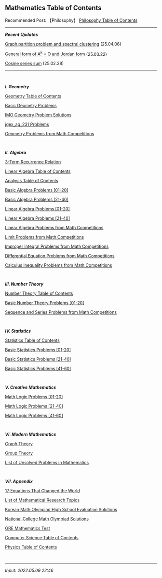 ## **Mathematics Table of Contents**

Recommended Post: 【Philosophy】 [Philosophy Table of Contents](https://jb243.github.io/pages/482)

---

_**Recent Updates**_

[Graph partition problem and spectral clustering](https://jb243.github.io/pages/616) (25.04.06)

[General form of A<sup>k</sup> = O and Jordan form](https://jb243.github.io/pages/1928) (25.03.22)

[Cosine series sum](https://jb243.github.io/pages/1823) (25.02.28)

---

<br>

**_Ⅰ. Geometry_**

[Geometry Table of Contents](https://jb243.github.io/pages/659)

[Basic Geometry Problems](https://jb243.github.io/pages/2206)

[IMO Geometry Problem Solutions](https://jb243.github.io/pages/457)

[jgex_ag_231 Problems](https://jb243.github.io/pages/2291)

[Geometry Problems from Math Competitions](https://jb243.github.io/pages/649)

<br>

_**Ⅱ. Algebra**_

[3-Term Recurrence Relation](https://jb243.github.io/pages/722)

[Linear Algebra Table of Contents](https://jb243.github.io/pages/1014)

[Analysis Table of Contents](https://jb243.github.io/pages/1829)

[Basic Algebra Problems [01-20]](https://jb243.github.io/pages/2208)

[Basic Algebra Problems [21-40]](https://jb243.github.io/pages/2210)

[Linear Algebra Problems [01-20]](https://jb243.github.io/pages/637)

[Linear Algebra Problems [21-40]](https://jb243.github.io/pages/630)

[Linear Algebra Problems from Math Competitions](https://jb243.github.io/pages/640)

[Limit Problems from Math Competitions](https://jb243.github.io/pages/651)

[Improper Integral Problems from Math Competitions](https://jb243.github.io/pages/652)

[Differential Equation Problems from Math Competitions](https://jb243.github.io/pages/650)

[Calculus Inequality Problems from Math Competitions](https://jb243.github.io/pages/641)

<br>

_**Ⅲ. Number Theory**_

[Number Theory Table of Contents](https://jb243.github.io/pages/167)

[Basic Number Theory Problems [01-20]](https://jb243.github.io/pages/2207)

[Sequence and Series Problems from Math Competitions](https://jb243.github.io/pages/648)

<br>

_**Ⅳ. Statistics**_

[Statistics Table of Contents](https://jb243.github.io/pages/1641)

[Basic Statistics Problems [01-20]](https://jb243.github.io/pages/1651)

[Basic Statistics Problems [21-40]](https://jb243.github.io/pages/628)

[Basic Statistics Problems [41-60]](https://jb243.github.io/pages/629)

<br>

_**Ⅴ. Creative Mathematics**_

[Math Logic Problems [01-20]](https://jb243.github.io/pages/2204)

[Math Logic Problems [21-40]](https://jb243.github.io/pages/2205)

[Math Logic Problems [41-60]](https://jb243.github.io/pages/2314)

<br>

_**Ⅵ. Modern Mathematics**_

[Graph Theory](https://jb243.github.io/pages/616)

[Group Theory](https://jb243.github.io/pages/2082)

[List of Unsolved Problems in Mathematics](https://jb243.github.io/pages/506)

<br>

_**Ⅶ. Appendix**_

[17 Equations That Changed the World](https://jb243.github.io/pages/1760)

[List of Mathematical Research Topics](https://jb243.github.io/pages/242)

[Korean Math Olympiad High School Evaluation Solutions](https://jb243.github.io/pages/27)

[National College Math Olympiad Solutions](https://jb243.github.io/pages/2185)

[GRE Mathematics Test](https://jb243.github.io/pages/2275)

[Computer Science Table of Contents](https://jb243.github.io/pages/788)

[Physics Table of Contents](https://jb243.github.io/pages/725)

<br>

---

_Input: 2022.05.09 22:46_